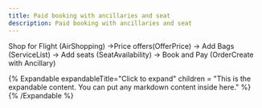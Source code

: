 ```yaml
---
title: Paid booking with ancillaries and seat
description: Paid booking with ancillaries and seat
---
```


Shop for Flight (AirShopping) →Price offers(OfferPrice) → Add Bags (ServiceList) → Add seats (SeatAvailability) → Book and Pay (OrderCreate with Ancillary)


{% Expandable expandableTitle="Click to expand" children = "This is the expandable content. You can put any markdown content inside here." %} {% /Expandable %}
